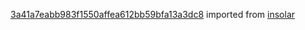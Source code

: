 [3a41a7eabb983f1550affea612bb59bfa13a3dc8](https://github.com/insolar/insolar/commit/3a41a7eabb983f1550affea612bb59bfa13a3dc8) imported from [insolar](https://github.com/insolar/insolar)
